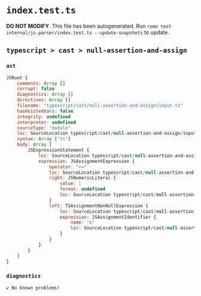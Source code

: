 # `index.test.ts`

**DO NOT MODIFY**. This file has been autogenerated. Run `rome test internal/js-parser/index.test.ts --update-snapshots` to update.

## `typescript > cast > null-assertion-and-assign`

### `ast`

```javascript
JSRoot {
	comments: Array []
	corrupt: false
	diagnostics: Array []
	directives: Array []
	filename: "typescript/cast/null-assertion-and-assign/input.ts"
	hasHoistedVars: false
	integrity: undefined
	interpreter: undefined
	sourceType: "module"
	loc: SourceLocation typescript/cast/null-assertion-and-assign/input.ts 1:0-2:0
	syntax: Array ["ts"]
	body: Array [
		JSExpressionStatement {
			loc: SourceLocation typescript/cast/null-assertion-and-assign/input.ts 1:0-1:8
			expression: JSAssignmentExpression {
				operator: "+="
				loc: SourceLocation typescript/cast/null-assertion-and-assign/input.ts 1:0-1:7
				right: JSNumericLiteral {
					value: 1
					format: undefined
					loc: SourceLocation typescript/cast/null-assertion-and-assign/input.ts 1:6-1:7
				}
				left: TSAssignmentNonNullExpression {
					loc: SourceLocation typescript/cast/null-assertion-and-assign/input.ts 1:0-1:2
					expression: JSAssignmentIdentifier {
						name: "x"
						loc: SourceLocation typescript/cast/null-assertion-and-assign/input.ts 1:0-1:1 (x)
					}
				}
			}
		}
	]
}
```

### `diagnostics`

```
✔ No known problems!

```
